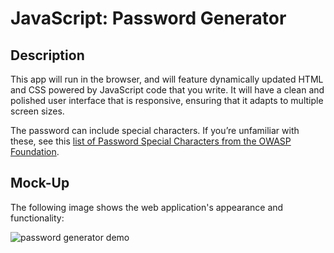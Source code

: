 # JavaScript: Password Generator

## Description

This app will run in the browser, and will feature dynamically updated HTML and CSS powered by JavaScript code that you write. It will have a clean and polished user interface that is responsive, ensuring that it adapts to multiple screen sizes.

The password can include special characters. If you’re unfamiliar with these, see this [list of Password Special Characters from the OWASP Foundation](https://www.owasp.org/index.php/Password_special_characters).

## Mock-Up

The following image shows the web application's appearance and functionality:

![password generator demo](./assets/03-javascript-homework-demo.png)

